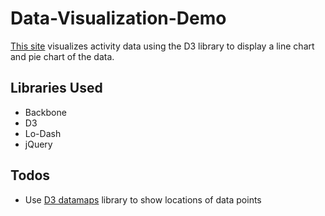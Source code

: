 # Data-Visualization-Demo
[This site](http://imamathwiz.github.io/Data-Visualization-Demo/) visualizes activity data using the D3 library to display a line chart and pie chart of the data.

## Libraries Used
* Backbone
* D3
* Lo-Dash
* jQuery

## Todos
* Use [D3 datamaps](https://github.com/markmarkoh/datamaps) library to show locations of data points
